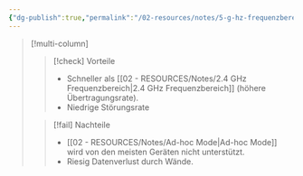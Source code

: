 ```yaml
---
{"dg-publish":true,"permalink":"/02-resources/notes/5-g-hz-frequenzbereich/","tags":["netzwerk/wifi"],"updated":"2024-08-04T21:31:27.000+02:00"}
---
```


>[!multi-column]
> 
>>[!check] Vorteile
>>- Schneller als [[02 - RESOURCES/Notes/2.4 GHz Frequenzbereich\|2.4 GHz Frequenzbereich]] (höhere Übertragungsrate).
>>- Niedrige Störungsrate
> 
>>[!fail] Nachteile
>>- [[02 - RESOURCES/Notes/Ad-hoc Mode\|Ad-hoc Mode]] wird von den meisten Geräten nicht unterstützt.
>>- Riesig Datenverlust durch Wände. 

